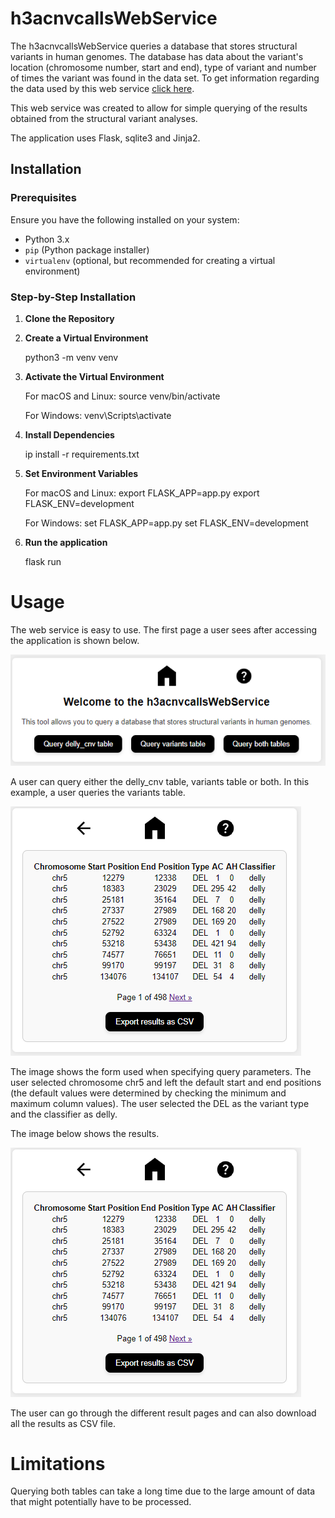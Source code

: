 # h3acnvcallsWebService

The h3acnvcallsWebService queries a database that stores structural variants in human genomes. The database has data about the variant's location (chromosome number, start and end), type of variant and number of times the variant was found in the data set. To get information regarding the data used by this web service [click here](https://github.com/shaze/h3acnvcalls/tree/main/data).

This web service was created to allow for simple querying of the results obtained from the structural variant analyses.

The application uses Flask, sqlite3 and Jinja2.

## Installation

### Prerequisites

Ensure you have the following installed on your system:

- Python 3.x
- `pip` (Python package installer)
- `virtualenv` (optional, but recommended for creating a virtual environment)

### Step-by-Step Installation

1. **Clone the Repository**

2. **Create a Virtual Environment**

    python3 -m venv venv

3. **Activate the Virtual Environment**

    For macOS and Linux:
        source venv/bin/activate

    For Windows:
        venv\Scripts\activate

4. **Install Dependencies**

    ip install -r requirements.txt

5. **Set Environment Variables**

    For macOS and Linux:
        export FLASK_APP=app.py
        export FLASK_ENV=development

    For Windows:
        set FLASK_APP=app.py
        set FLASK_ENV=development

6. **Run the application**

    flask run


# Usage
The web service is easy to use. The first page a user sees after accessing the application is shown below.

![menu image](readme-images/menu.PNG)

A user can query either the delly_cnv table, variants table or both. In this example, a user queries the variants table.

![query-variants-table image](readme-images/query-variants-table-results.PNG)

The image shows the form used when specifying query parameters. The user selected chromosome chr5 and left the default start and end positions (the default values were determined by checking the minimum and maximum column values). The user selected the DEL as the variant type and the classifier as delly.

The image below shows the results.

![query-variants-table-results image](readme-images/query-variants-table-results.PNG)

The user can go through the different result pages and can also download all the results as CSV file.

# Limitations

Querying both tables can take a long time due to the large amount of data that might potentially have to be processed.




